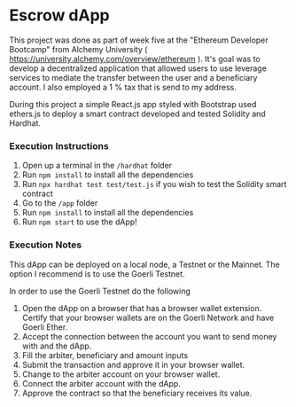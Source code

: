 # Escrow dApp

This project was done as part of week five at the "Ethereum Developer Bootcamp" from Alchemy University ( https://university.alchemy.com/overview/ethereum ). It's goal was to develop a decentralized application that allowed users to use leverage services to mediate the transfer between the user and a beneficiary account. I also employed a 1 % tax that is send to my address.

During this project a simple React.js app styled with Bootstrap used ethers.js to deploy a smart contract developed and tested Solidity and Hardhat.

### Execution Instructions

1. Open up a terminal in the `/hardhat` folder
2. Run `npm install` to install all the dependencies
3. Run `npx hardhat test test/test.js` if you wish to test the Solidity smart contract
4. Go to the `/app` folder
5. Run `npm install` to install all the dependencies
6. Run `npm start` to use the dApp!

### Execution Notes

This dApp can be deployed on a local node, a Testnet or the Mainnet. The option I recommend is to use the Goerli Testnet.

In order to use the Goerli Testnet do the following 

1. Open the dApp on a browser that has a browser wallet extension. Certify that your browser wallets are on the Goerli Network and have Goerli Ether.
2. Accept the connection between the account you want to send money with and the dApp. 
3. Fill the arbiter, beneficiary and amount inputs
4. Submit the transaction and approve it in your browser wallet.
5. Change to the arbiter account on your browser wallet.
6. Connect the arbiter account with the dApp.
7. Approve the contract so that the beneficiary receives its value.